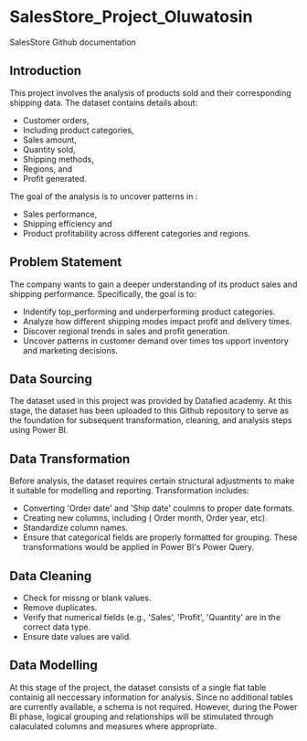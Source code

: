 # SalesStore_Project_Oluwatosin
SalesStore Github documentation
## Introduction
This project involves the analysis of products sold and their corresponding shipping data.
The dataset contains details about:
* Customer orders,
* Including product categories,
* Sales amount,
* Quantity sold,
* Shipping methods,
* Regions, and
* Profit generated.    

The goal of the analysis is to uncover patterns in :
* Sales performance,
* Shipping efficiency and
* Product profitability across different categories and regions.

## Problem Statement
The company wants to gain a deeper understanding of its product sales and shipping performance. Specifically, the goal is to: 
* Indentify top_performing and underperforming product categories.
* Analyze how different shipping modes impact profit and delivery times.
* Discover regional trends in sales and profit generation.
* Uncover patterns in customer demand over times tos upport inventory and marketing decisions.

## Data Sourcing 
The dataset used in this project was provided by Datafied academy.
At this stage, the dataset has been uploaded to this Github repository to serve as the foundation for subsequent transformation, cleaning, and analysis steps using Power BI. 


## Data Transformation 
Before analysis, the dataset requires certain structural adjustments to make it suitable for modelling and reporting.  Transformation includes: 
* Converting 'Order date' and 'Ship date' coulmns to proper date formats.
* Creating new columns, including ( Order month, Order year, etc).
* Standardize column names.
* Ensure that categorical fields are properly formatted for grouping.
These transformations would be applied in Power BI's Power Query.

## Data Cleaning 
* Check for missng or blank values.
* Remove duplicates.
* Verify that numerical fields (e.g., 'Sales', 'Profit', 'Quantity' are in the correct data type.
* Ensure date values are valid.

## Data Modelling 
At this stage of the project, the dataset consists of a single flat table containig all neccessary information for analysis. 
Since no additional tables are currently available, a schema is not required. However, during the Power BI phase, logical grouping and relationships will be stimulated through calaculated columns and measures where appropriate. 
  
